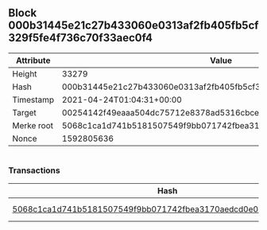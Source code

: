 ## Block 000b31445e21c27b433060e0313af2fb405fb5cf329f5fe4f736c70f33aec0f4

Attribute | Value
--- | ---
Height | 33279
Hash | 000b31445e21c27b433060e0313af2fb405fb5cf329f5fe4f736c70f33aec0f4
Timestamp | 2021-04-24T01:04:31+00:00
Target | 00254142f49eaaa504dc75712e8378ad5316cbcead634704b3734b6271167cc4
Merke root | 5068c1ca1d741b5181507549f9bb071742fbea3170aedcd0e0df44c2afbc76ed
Nonce | 1592805636

```

```

### Transactions

Hash | Amount
--- | ---
[5068c1ca1d741b5181507549f9bb071742fbea3170aedcd0e0df44c2afbc76ed](5068c1ca1d741b5181507549f9bb071742fbea3170aedcd0e0df44c2afbc76ed.md) | 10.00000000 SKEPTI 
